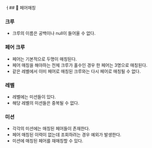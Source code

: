 ㅓ## 🚀 페어매칭

### 크루
- 크루의 이름은 공백이나 null이 들어올 수 없다.


### 페어 크루
- 페어는 기본적으로 두명이 매칭된다.
- 페어 매칭을 해야하는 전체 크루가 홀수인 경우 한 페어는 3명으로 매칭된다.
- 같은 레벨에서 이미 페어로 매칭된 크루와는 다시 페어로 매칭될 수 없다.

### 레벨
- 레벨에는 미션들이 있다.
- 해당 레벨의 미션들은 중복될 수 없다.

### 미션
- 각각의 미션에는 매칭된 페어들이 존재한다.
- 페어 매칭된 이력이 없는데 조회하려는 경우 예외가 발생한다.
- 미션에 매칭된 페어를 재매칭할 수 있다.
